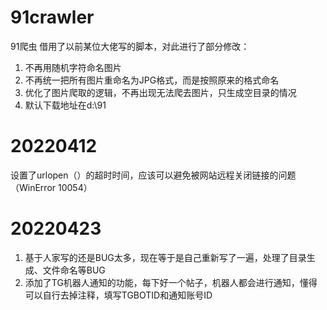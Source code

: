# 91crawler
91爬虫
借用了以前某位大佬写的脚本，对此进行了部分修改：
1. 不再用随机字符命名图片
2. 不再统一把所有图片重命名为JPG格式，而是按照原来的格式命名
3. 优化了图片爬取的逻辑，不再出现无法爬去图片，只生成空目录的情况
4. 默认下载地址在d:\91

# 20220412
设置了urlopen（）的超时时间，应该可以避免被网站远程关闭链接的问题（WinError 10054）

# 20220423
1. 基于人家写的还是BUG太多，现在等于是自己重新写了一遍，处理了目录生成、文件命名等BUG
2. 添加了TG机器人通知的功能，每下好一个帖子，机器人都会进行通知，懂得可以自行去掉注释，填写TGBOTID和通知账号ID
